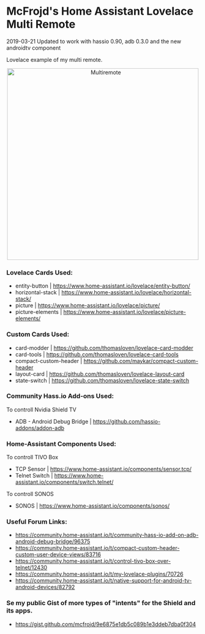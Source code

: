 # McFrojd's Home Assistant Lovelace Multi Remote
2019-03-21 Updated to work with hassio 0.90, adb 0.3.0 and the new androidtv component

Lovelace example of my multi remote.

<p align="center">
<img src="https://i.imgur.com/8JSAgd0.gif" alt="Multiremote" width="500">
</p>



### Lovelace Cards Used:

  - entity-button    | https://www.home-assistant.io/lovelace/entity-button/
  - horizontal-stack | https://www.home-assistant.io/lovelace/horizontal-stack/
  - picture          | https://www.home-assistant.io/lovelace/picture/
  - picture-elements | https://www.home-assistant.io/lovelace/picture-elements/

### Custom Cards Used:

  - card-modder            | https://github.com/thomasloven/lovelace-card-modder
  - card-tools             | https://github.com/thomasloven/lovelace-card-tools
  - compact-custom-header  | https://github.com/maykar/compact-custom-header
  - layout-card            | https://github.com/thomasloven/lovelace-layout-card
  - state-switch           | https://github.com/thomasloven/lovelace-state-switch

### Community Hass.io Add-ons Used:

To controll Nvidia Shield TV
  - ADB - Android Debug Bridge | https://github.com/hassio-addons/addon-adb

### Home-Assistant Components Used:

To controll TIVO Box
  - TCP Sensor     | https://www.home-assistant.io/components/sensor.tcp/
  - Telnet Switch  | https://www.home-assistant.io/components/switch.telnet/
  
To controll SONOS
  - SONOS          | https://www.home-assistant.io/components/sonos/

### Useful Forum Links:

  - https://community.home-assistant.io/t/community-hass-io-add-on-adb-android-debug-bridge/96375
  - https://community.home-assistant.io/t/compact-custom-header-custom-user-device-views/83716
  - https://community.home-assistant.io/t/control-tivo-box-over-telnet/12430
  - https://community.home-assistant.io/t/my-lovelace-plugins/70726
  - https://community.home-assistant.io/t/native-support-for-android-tv-android-devices/82792

### Se my public Gist of more types of "intents" for the Shield and its apps.
  - https://gist.github.com/mcfrojd/9e6875e1db5c089b1e3ddeb7dba0f304